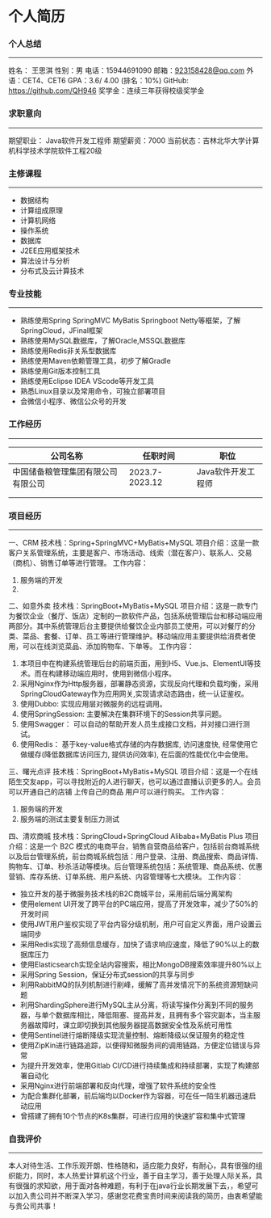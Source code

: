 # 个人简历

### 个人总结

---

姓名： 王思淇
性别：男
电话：15944691090
邮箱：923158428@qq.com
外语：CET4、CET6
GPA：3.6/ 4.00  (排名：10%) 
GitHub: https://github.com/QH946
奖学金：连续三年获得校级奖学金



### 求职意向

---



期望职业： Java软件开发工程师
期望薪资：7000
当前状态：吉林北华大学计算机科学技术学院软件工程20级



### 主修课程

---



- 数据结构
- 计算组成原理
- 计算机网络
- 操作系统
- 数据库
- J2EE应用框架技术 
- 算法设计与分析 
- 分布式及云计算技术 



### 专业技能

---



- 熟练使用Spring SpringMVC MyBatis Springboot Netty等框架，了解SpringCloud，JFinal框架
- 熟练使用MySQL数据库，了解Oracle,MSSQL数据库
- 熟练使用Redis非关系型数据库
- 熟练使用Maven依赖管理工具，初步了解Gradle
- 熟练使用Git版本控制工具
- 熟练使用Eclipse IDEA VScode等开发工具
- 熟悉Linux目录以及常用命令，可独立部署项目
- 会微信小程序、微信公众号的开发

### 工作经历

---



|公司名称|任职时间|职位|
|--|--|--|
|中国储备粮管理集团有限公司有限公司|2023.7-2023.12|Java软件开发工程师|
|                          |                |                    |
|                          |                |                    |

### 项目经历

---

一、CRM
技术栈：Spring+SpringMVC+MyBatis+MySQL
项目介绍：这是一款客户关系管理系统，主要是客户、市场活动、线索（潜在客户）、联系人、交易（商机）、销售订单等进行管理。
工作内容：

1. 服务端的开发
1. 

二、如意外卖
技术栈：SpringBoot+MyBatis+MySQL
项目介绍：这是一款专门为餐饮企业（餐厅、饭店）定制的一款软件产品，包括系统管理后台和移动端应用两部分。其中系统管理后台主要提供给餐饮企业内部员工使用，可以对餐厅的分类、菜品、套餐、订单、员工等进行管理维护。移动端应用主要提供给消费者使用，可以在线浏览菜品、添加购物车、下单等。
工作内容：

1. 本项目中在构建系统管理后台的前端页面，用到H5、Vue.js、ElementUI等技术。而在构建移动端应用时，使用到微信小程序。
2. 采用Nginx作为Http服务器，部署静态资源，实现反向代理和负载均衡，采用SpringCloudGateway作为应用网关,实现请求动态路由，统一认证鉴权。
3. 使用Dubbo: 实现应用层对微服务的远程调用。
4. 使用SpringSession: 主要解决在集群环境下的Session共享问题。
5. 使用Swagger： 可以自动的帮助开发人员生成接口文档，并对接口进行测试。
6. 使用Redis： 基于key-value格式存储的内存数据库, 访问速度快, 经常使用它做缓存(降低数据库访问压力, 提供访问效率), 在后面的性能优化中会使用。



三、曙光点评
技术栈：SpringBoot+MyBatis+MySQL
项目介绍：这是一个在线陌生交友app，可以寻找附近的人进行聊天，也可以通过直播认识更多的人。会员可以开通自己的店铺 上传自己的商品 用户可以进行购买。
工作内容：

1. 服务端的开发
2. 服务端的测试主要复制压力测试

四、清欢商城
技术栈：SpringCloud+SpringCloud Alibaba+MyBatis Plus
项目介绍：这是一个 B2C 模式的电商平台，销售自营商品给客户，包括前台商城系统以及后台管理系统，前台商城系统包括：用户登录、注册、商品搜索、商品详情、购物车、订单、秒杀活动等模块。后台管理系统包括：系统管理、商品系统、优惠营销、库存系统、订单系统、用户系统、内容管理等七大模块。
工作内容：

- 独立开发的基于微服务技术栈的B2C商城平台，采用前后端分离架构
- 使用element UI开发了跨平台的PC端应用，提高了开发效率，减少了50%的开发时间
- 使用JWT用户鉴权实现了平台内容分级机制，用户可自定义界面，用户设置云端同步
- 采用Redis实现了高频信息缓存，加快了请求响应速度，降低了90%以上的数据库压力
- 使用Elasticsearch实现全站内容搜索，相比MongoDB搜索效率提升80%以上
- 采用Spring Session，保证分布式session的共享与同步
- 利用RabbitMQ的队列机制进行削峰，缓解了高并发情况下的系统资源短缺问题
- 利用ShardingSphere进行MySQL主从分离，将读写操作分离到不同的服务器，与单个数据库相比，降低阻塞、提高并发，且拥有多个容灾副本，当主服务器故障时，课立即切换到其他服务器提高数据安全性及系统可用性
- 使用Sentinel进行熔断降级实现流量控制、熔断降级以保证服务的稳定性
- 使用ZipKin进行链路追踪，以便得知微服务间的调用链路，方便定位错误与异常
- 为提升开发效率，使用Gitlab CI/CD进行持续集成和持续部署，实现了构建部署自动化
- 采用Nginx进行前端部署和反向代理，增强了软件系统的安全性
- 为配合集群化部署，前后端均以Docker作为容器，可在任一陌生机器迅速启动应用
- 曾搭建了拥有10个节点的K8s集群，可进行应用的快速扩容和集中式管理



### 自我评价

---



本人对待生活、工作乐观开朗、性格随和，适应能力良好，有耐心，具有很强的组织能力，同时，本人热爱计算机这个行业，善于自主学习，善于处理人际关系，具有很强的求知欲，用于面对各种难题，有利于在java行业长期发展下去，，希望可以加入贵公司并不断深入学习，感谢您花费宝贵时间来阅读我的简历，由衷希望能与贵公司共事！

